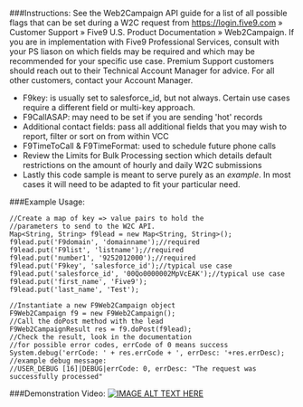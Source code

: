 ###Instructions:
See the Web2Campaign API guide for a list of all possible flags that can be set during a W2C request from https://login.five9.com » Customer Support » Five9 U.S. Product Documentation » Web2Campaign. If you are in implementation with Five9 Professional Services, consult with your PS liason on which fields may be required and which may be recommended for your specific use case. Premium Support customers should reach out to their Technical Account Manager for advice. For all other customers, contact your Account Manager.
* F9key: is usually set to salesforce_id, but not always. Certain use cases require a different field or multi-key approach.
* F9CallASAP: may need to be set if you are sending 'hot' records
* Additional contact fields: pass all additional fields that you may wish to report, filter or sort on from within VCC
* F9TimeToCall & F9TimeFormat: used to schedule future phone calls
* Review the Limits for Bulk Processing section which details default restrictions on the amount of hourly and daily W2C submissions
* Lastly this code sample is meant to serve purely as an *example*. In most cases it will need to be adapted to fit your particular need.

###Example Usage:
```apex
//Create a map of key => value pairs to hold the 
//parameters to send to the W2C API.
Map<String, String> f9lead = new Map<String, String>();
f9lead.put('F9domain', 'domainname');//required
f9lead.put('F9list', 'listname');//required
f9lead.put('number1', '9252012000');//required
f9lead.put('F9key', 'salesforce_id');//typical use case
f9lead.put('salesforce_id', '00Qo0000002MpVcEAK');//typical use case
f9lead.put('first_name', 'Five9');
f9lead.put('last_name', 'Test');

//Instantiate a new F9Web2Campaign object
F9Web2Campaign f9 = new F9Web2Campaign();
//Call the doPost method with the lead
F9Web2CampaignResult res = f9.doPost(f9lead);
//Check the result, look in the documentation
//for possible error codes, errCode of 0 means success
System.debug('errCode: ' + res.errCode + ', errDesc: '+res.errDesc);
//example debug message:
//USER_DEBUG [16]|DEBUG|errCode: 0, errDesc: "The request was successfully processed"

```
###Demonstration Video:
[![IMAGE ALT TEXT HERE](http://img.youtube.com/vi/z1ZE-w03oNY/0.jpg)](http://www.youtube.com/watch?v=z1ZE-w03oNY)
